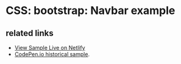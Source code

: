 # CSS: bootstrap: Navbar example

## related links

* [View Sample Live on Netlify](https://rasx-node-js.netlify.app/css-bootstrap-navbar/)
* [CodePen.io historical sample](https://codepen.io/rasx/pen/ZGGWVE).

